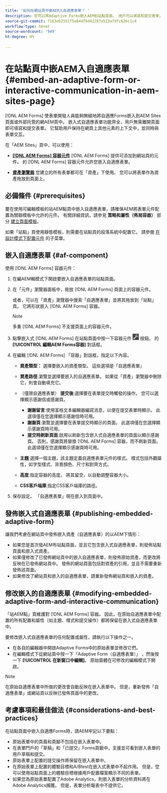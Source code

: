 ```yaml
---
title: '如何在網站頁中嵌AEM入自適應表單？ '
description: 您可以將Adaptive Forms嵌入AEM到站點頁面。 用戶可以填寫和提交表單，而無需離開網站頁面。
source-git-commit: 7163eb2551f5e644f6d42287a523a7dfc626c1c4
workflow-type: tm+mt
source-wordcount: '949'
ht-degree: 0%

---
```



# 在站點頁中嵌AEM入自適應表單 {#embed-an-adaptive-form-or-interactive-communication-in-aem-sites-page}

[!DNL AEM Forms] 使表單開發人員能夠無縫地將自適應Forms嵌入到AEM Sites頁面或外部托管的網AEM頁中。 嵌入式自適應表單功能齊全，用戶無需離開頁面即可填寫和提交表單。 它幫助用戶保持在網頁上其他元素的上下文中，並同時與表單交互。

<!-- For information about embedding an Adaptive Form in an external web page, see [Embed Adaptive Form in external web page](/help/forms/using/embed-adaptive-form-external-web-page.md). -->

在「AEM Sites」頁中，可以使用：

* **[[!DNL AEM Forms] 容器元件](#af-component)**
   [!DNL AEM Forms] 提供可添加到網站頁的元件。 的 [!DNL AEM Forms] 容器元件允許您嵌入自適應表單。

* **[資產瀏覽器](/help/forms/using/embed-adaptive-form-aem-sites.md#asset-browser)**
您建立的所有表單都可在「資產」下使用。 您可以將表單作為資產拖放到頁面上。

## 必備條件 {#prerequisites}

要在使用可編輯模板的站AEM點頁中嵌入自適應表單，請確保AEM將表單元件配置為關聯模板中允許的元件。 有關詳細資訊，請參見 **策略和屬性（佈局容器）** 部分 [建立頁面模板](/help/sites-authoring/templates.md)。

如果「站點」頁使用靜態模板，則需要在站點頁的段落系統中配置它。 請參閱 [在設計模式下配置元件](/help/sites-authoring/default-components-designmode.md) 的子菜單。

## 嵌入自適應表單  {#af-component}

使用 [!DNL AEM Forms] 容器元件：

1. 在編AEM輯模式下開啟要嵌入自適應表單的站點頁面。
1. 在「元件」瀏覽器面板中，拖放 [!DNL AEM Forms] 頁面上的容器元件。

   或者，可以在「資產」瀏覽器中搜索「自適應表單」並將其拖放到「站點」頁。 它將形狀嵌入 [!DNL AEM Forms] 容器。

   >[!NOTE]
   >
   >多重 [!DNL AEM Forms] 不支援頁面上的容器元件。

1. 點擊嵌入式 [!DNL AEM Forms] 在站點頁面中按一下容器元件 ![設定表徵圖](assets/settings_icon.png) 按鈕。 的 **[!UICONTROL 編輯AEM Forms容器]** 對話框。
1. 在編輯 [!DNL AEM Forms] 「容器」對話框，指定以下內容。

   * **資產類型：** 選擇要嵌入的資產類型。 這些選項是「自適應表單」
   * **資產路徑**:瀏覽並選擇要嵌入的自適應表單。 如果從「資產」瀏覽器中刪除它，則會自動填充它。
   * （僅限自適應表單） **提交後**:選擇要在表單提交時觸發的操作。 您可以選擇顯示感謝信或感謝頁。

      * **謝謝留言**:使用富格文本編輯器編寫消息，以便在提交表單時顯示。 此選項僅在您選擇顯示感謝信時可用。
      * **謝謝頁**:瀏覽並選擇要在表單提交時顯示的頁面。 此選項僅在您選擇顯示感謝頁時可用。
      * **提交時刷新頁面**:啟用以刷新包含嵌入式自適應表單的頁面以顯示感謝頁。 否則，感謝頁將替換 [!DNL AEM Forms] 容器，而不刷新頁面。 此選項僅在您選擇顯示感謝頁時可用。
   * **主題**:選擇一個主題，該主題定義自適應表單元件的樣式。 樣式包括外觀屬性，如字型樣式、背景顏色、尺寸和對齊方式。
   * **高度**:指定容器的高度。 將其留空，以自動調整容器大小。
   * **CSS客戶端庫**:指定CSS客戶端庫的路徑。


1. 保存設定。 「自適應表單」現在嵌入到頁面中。

## 發佈嵌入式自適應表單 {#publishing-embedded-adaptive-form}

讓我們考慮在網站頁中發佈嵌入資產（自適應表單）的以AEM下情形：

* 如果您是首次發AEM布站點頁面，並且它包含嵌入式自適應表單，則發佈站點頁面和嵌入式資產。
* 如果僅修改了已發佈網站頁中的嵌入自適應表單，則發佈原始資產，而更改將反映在已發佈網站頁中。 發佈的網站頁面包括對資產的引用，並且不需要重新發佈該頁面。
* 如果修改了網站頁和嵌入的自適應表單，請重新發佈網站頁和嵌入的資產。

## 修改嵌入的自適應表單 {#modifying-embedded-adaptive-form-and-interactive-communication}

「站AEM點」頁維護對 [!DNL AEM Forms] 容器。 因此，在原始自適應表單中配置的所有配置和屬性（如主題、樣式和提交操作）都將保留在嵌入式自適應表單中。

要修改嵌入式自適應表單的任何配置或屬性，請執行以下操作之一。

* 在各自的編輯器中開啟Adaptive Forms中的原始表單並修改它們。
* 在編輯模式下從網站頁中按一下「Adaptive Form（自適應表單）」 ，然後按一下 **[!UICONTROL 在新窗口中編輯]**。 原始窗體在可修改的編輯模式下開啟。

>[!NOTE]
>
>在原始自適應表單中所做的更改會自動反映在嵌入表單中。 但是，重新發佈「自適應表單」或網站頁以反映已發佈頁面中的更改。

## 考慮事項和最佳做法 {#considerations-and-best-practices}

在站點頁面中嵌入自適應Forms時，請AEM牢記以下要點：

* 原始表單中的頁眉和頁腳不包括在嵌入表單中。
* 在表單門戶的「草稿」和「已提交」Forms頁籤中，支援並可看到嵌入表單的用戶草稿和提交。
* 原始表單上配置的提交操作將保留在嵌入表單中。
* 在原始表單上配置的體驗目標和A/Btest在嵌入式表單中不起作用。 但是，您可以使用站點頁面上的體驗目標根據用戶配置檔案顯示不同的表單。
* 如果您為原始表單配置了Adobe Analytics，則嵌入表單的分析資料將在Adobe Analytics捕獲。 但是，表單分析報表中不提供它。

